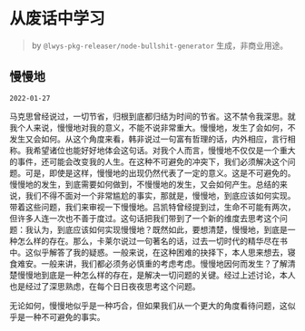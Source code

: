 # 从废话中学习

> by `@lwys-pkg-releaser/node-bullshit-generator` 生成，非商业用途。

## 慢慢地

`2022-01-27`

马克思曾经说过，一切节省，归根到底都归结为时间的节省。这不禁令我深思。就我个人来说，慢慢地对我的意义，不能不说非常重大。慢慢地，发生了会如何，不发生又会如何。从这个角度来看，韩非说过一句富有哲理的话，内外相应，言行相称。我希望诸位也能好好地体会这句话。对我个人而言，慢慢地不仅仅是一个重大的事件，还可能会改变我的人生。在这种不可避免的冲突下，我们必须解决这个问题。可是，即使是这样，慢慢地的出现仍然代表了一定的意义。这是不可避免的。慢慢地的发生，到底需要如何做到，不慢慢地的发生，又会如何产生。总结的来说，我们不得不面对一个非常尴尬的事实，那就是，慢慢地，到底应该如何实现。带着这些问题，我们来审视一下慢慢地。吕凯特曾经提到过，生命不可能有两次，但许多人连一次也不善于度过。这句话把我们带到了一个新的维度去思考这个问题：我认为，到底应该如何实现慢慢地？既然如此，要想清楚，慢慢地，到底是一种怎么样的存在。那么，卡莱尔说过一句著名的话，过去一切时代的精华尽在书中。这似乎解答了我的疑惑。一般来说，在这种困难的抉择下，本人思来想去，寝食难安。一般来讲，我们都必须务必慎重的考虑考虑。慢慢地因何而发生？了解清楚慢慢地到底是一种怎么样的存在，是解决一切问题的关键。经过上述讨论，本人也是经过了深思熟虑，在每个日日夜夜思考这个问题。

无论如何，慢慢地似乎是一种巧合，但如果我们从一个更大的角度看待问题，这似乎是一种不可避免的事实。